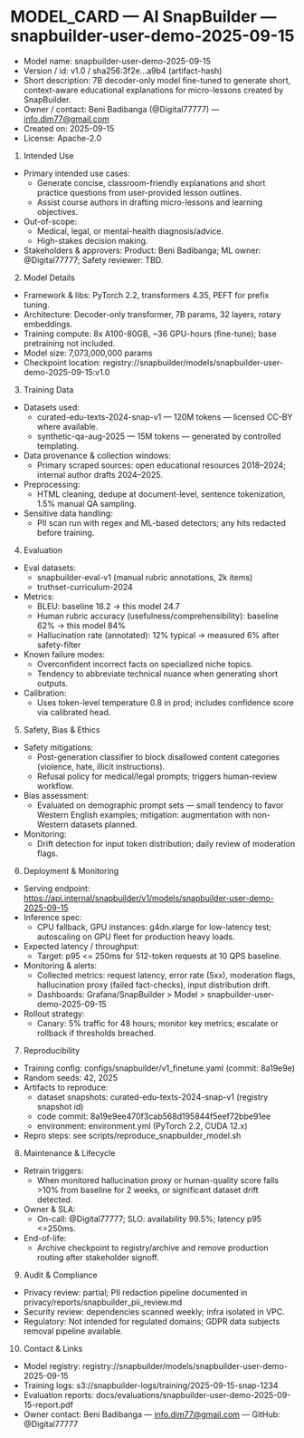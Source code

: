 # MODEL_CARD — AI SnapBuilder — snapbuilder-user-demo-2025-09-15

- Model name: snapbuilder-user-demo-2025-09-15
- Version / id: v1.0 / sha256:3f2e...a9b4 (artifact-hash)
- Short description: 7B decoder-only model fine-tuned to generate short, context-aware educational explanations for micro-lessons created by SnapBuilder.
- Owner / contact: Beni Badibanga (@Digital77777) — info.dim77@gmail.com
- Created on: 2025-09-15
- License: Apache-2.0

1. Intended Use
- Primary intended use cases:
  - Generate concise, classroom-friendly explanations and short practice questions from user-provided lesson outlines.
  - Assist course authors in drafting micro-lessons and learning objectives.
- Out-of-scope:
  - Medical, legal, or mental-health diagnosis/advice.
  - High-stakes decision making.
- Stakeholders & approvers: Product: Beni Badibanga; ML owner: @Digital77777; Safety reviewer: TBD.

2. Model Details
- Framework & libs: PyTorch 2.2, transformers 4.35, PEFT for prefix tuning.
- Architecture: Decoder-only transformer, 7B params, 32 layers, rotary embeddings.
- Training compute: 8x A100-80GB, ~36 GPU-hours (fine-tune); base pretraining not included.
- Model size: 7,073,000,000 params
- Checkpoint location: registry://snapbuilder/models/snapbuilder-user-demo-2025-09-15:v1.0

3. Training Data
- Datasets used:
  - curated-edu-texts-2024-snap-v1 — 120M tokens — licensed CC-BY where available.
  - synthetic-qa-aug-2025 — 15M tokens — generated by controlled templating.
- Data provenance & collection windows:
  - Primary scraped sources: open educational resources 2018–2024; internal author drafts 2024–2025.
- Preprocessing:
  - HTML cleaning, dedupe at document-level, sentence tokenization, 1.5% manual QA sampling.
- Sensitive data handling:
  - PII scan run with regex and ML-based detectors; any hits redacted before training.

4. Evaluation
- Eval datasets:
  - snapbuilder-eval-v1 (manual rubric annotations, 2k items)
  - truthset-curriculum-2024
- Metrics:
  - BLEU: baseline 18.2 -> this model 24.7
  - Human rubric accuracy (usefulness/comprehensibility): baseline 62% -> this model 84%
  - Hallucination rate (annotated): 12% typical -> measured 6% after safety-filter
- Known failure modes:
  - Overconfident incorrect facts on specialized niche topics.
  - Tendency to abbreviate technical nuance when generating short outputs.
- Calibration:
  - Uses token-level temperature 0.8 in prod; includes confidence score via calibrated head.

5. Safety, Bias & Ethics
- Safety mitigations:
  - Post-generation classifier to block disallowed content categories (violence, hate, illicit instructions).
  - Refusal policy for medical/legal prompts; triggers human-review workflow.
- Bias assessment:
  - Evaluated on demographic prompt sets — small tendency to favor Western English examples; mitigation: augmentation with non-Western datasets planned.
- Monitoring:
  - Drift detection for input token distribution; daily review of moderation flags.

6. Deployment & Monitoring
- Serving endpoint: https://api.internal/snapbuilder/v1/models/snapbuilder-user-demo-2025-09-15
- Inference spec:
  - CPU fallback, GPU instances: g4dn.xlarge for low-latency test; autoscaling on GPU fleet for production heavy loads.
- Expected latency / throughput:
  - Target: p95 <= 250ms for 512-token requests at 10 QPS baseline.
- Monitoring & alerts:
  - Collected metrics: request latency, error rate (5xx), moderation flags, hallucination proxy (failed fact-checks), input distribution drift.
  - Dashboards: Grafana/SnapBuilder > Model > snapbuilder-user-demo-2025-09-15
- Rollout strategy:
  - Canary: 5% traffic for 48 hours; monitor key metrics; escalate or rollback if thresholds breached.

7. Reproducibility
- Training config: configs/snapbuilder/v1_finetune.yaml (commit: 8a19e9e)
- Random seeds: 42, 2025
- Artifacts to reproduce:
  - dataset snapshots: curated-edu-texts-2024-snap-v1 (registry snapshot id)
  - code commit: 8a19e9ee470f3cab568d195844f5eef72bbe91ee
  - environment: environment.yml (PyTorch 2.2, CUDA 12.x)
- Repro steps: see scripts/reproduce_snapbuilder_model.sh

8. Maintenance & Lifecycle
- Retrain triggers:
  - When monitored hallucination proxy or human-quality score falls >10% from baseline for 2 weeks, or significant dataset drift detected.
- Owner & SLA:
  - On-call: @Digital77777; SLO: availability 99.5%; latency p95 <=250ms.
- End-of-life:
  - Archive checkpoint to registry/archive and remove production routing after stakeholder signoff.

9. Audit & Compliance
- Privacy review: partial; PII redaction pipeline documented in privacy/reports/snapbuilder_pii_review.md
- Security review: dependencies scanned weekly; infra isolated in VPC.
- Regulatory: Not intended for regulated domains; GDPR data subjects removal pipeline available.

10. Contact & Links
- Model registry: registry://snapbuilder/models/snapbuilder-user-demo-2025-09-15
- Training logs: s3://snapbuilder-logs/training/2025-09-15-snap-1234
- Evaluation reports: docs/evaluations/snapbuilder-user-demo-2025-09-15-report.pdf
- Owner contact: Beni Badibanga — info.dim77@gmail.com — GitHub: @Digital77777
